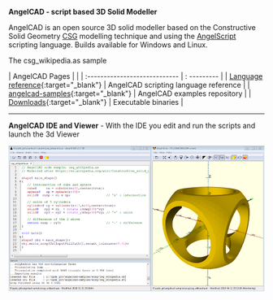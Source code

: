 **AngelCAD - script based 3D Solid Modeller**

AngelCAD is an open source 3D solid modeller based on the Constructive Solid Geometry [CSG](https://en.wikipedia.org/wiki/Constructive_solid_geometry) modelling technique and using the [AngelScript](http://www.angelcode.com/angelscript/sdk/docs/manual/doc_script.html) scripting language. Builds available for Windows and Linux.


<script src="https://embed.github.com/view/3d/arnholm/acdocs/master/stl/csg_wikipedia.stl?height=300&width=500"> </script>
The csg_wikipedia.as sample



| AngelCAD Pages  |   |
| :---------------------------- | : --------- |
| [Language reference](/docs/index.html){:target="_blank"}  | AngelCAD scripting language reference  |
| [angelcad-samples](https://github.com/arnholm/angelcad-samples){:target="_blank"}  | AngelCAD examples repository |
| [Downloads](https://github.com/arnholm/xcsg/releases){:target="_blank"} | Executable binaries |

------

**AngelCAD IDE and Viewer** - With the IDE you edit and run the scripts and launch the 3d Viewer

![AngelCAD modeller](/images/angelcad_ide.png)

